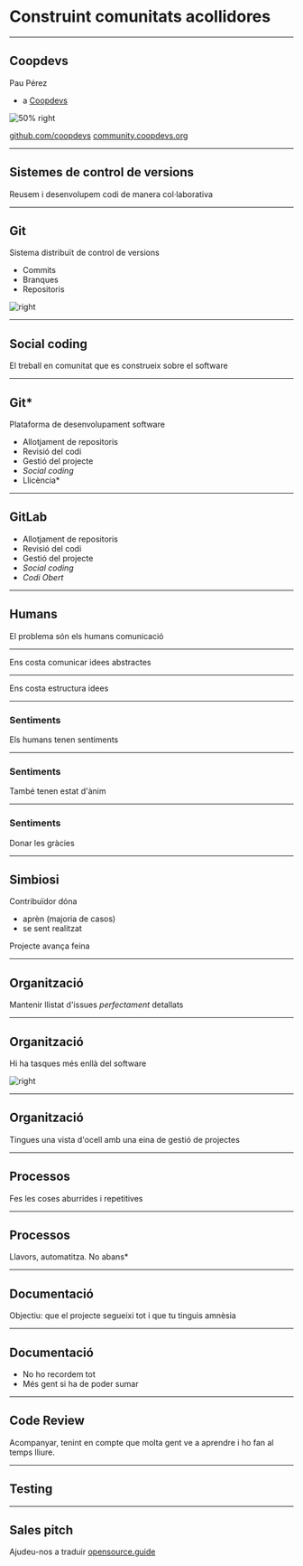 # Construint comunitats acollidores

---

## Coopdevs

Pau Pérez

* a [Coopdevs](http://coopdevs.org/)

![50% right](images/coopdevs.jpg)

[github.com/coopdevs](https://github.com/coopdevs)
[community.coopdevs.org](http://community.coopdevs.org/)

---

## Sistemes de control de versions

Reusem i desenvolupem codi de manera col·laborativa

---

## Git

Sistema distribuït de control de versions

* Commits
* Branques
* Repositoris

![right](images/git.png)

---

## Social coding

El treball en comunitat que es construeix sobre el software

---

## Git*

Plataforma de desenvolupament software

* Allotjament de repositoris
* Revisió del codi
* Gestió del projecte
* *Social coding*
* Llicència*

---

## GitLab

* Allotjament de repositoris
* Revisió del codi
* Gestió del projecte
* *Social coding*
* *Codi Obert*

---

## Humans

El problema són els humans
comunicació

---

Ens costa comunicar idees abstractes

---

Ens costa estructura idees

---

### Sentiments

Els humans tenen sentiments

---

### Sentiments

També tenen estat d'ànim

---

### Sentiments

Donar les gràcies

---

## Simbiosi

Contribuïdor dóna
  * aprèn (majoria de casos)
  * se sent realitzat

Projecte avança feina

---

## Organització

Mantenir llistat d'issues *perfectament* detallats

---

## Organització

Hi ha tasques més enllà del software

![right](images/trello.png)

---

## Organització

Tingues una vista d'ocell amb una eina de gestió de projectes

---

## Processos

Fes les coses aburrides i repetitives

---

## Processos

Llavors, automatitza. No abans*

---

## Documentació

Objectiu: que el projecte segueixi tot i que tu tinguis amnèsia

---

## Documentació

* No ho recordem tot
* Més gent si ha de poder sumar

---

## Code Review

Acompanyar, tenint en compte que molta gent ve a aprendre i ho fan al temps lliure.

---

## Testing

---

## Sales pitch

Ajudeu-nos a traduir [opensource.guide](www.opensource.guide)
